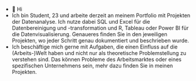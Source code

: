 - 👋 Hi
- Ich bin Student, 23 und arbeite derzeit an meinem Portfolio mit Projekten der Datenanalyse. Ich nutze dabei SQL und Excel für die Datenbereinigung und -transformation und R, Tableau oder Power BI für die Datenvisualisierung.
  Genaueres finden Sie in den jeweiligen Projekten, wo jeder Schritt genau dokumentiert und beschrieben wurde.
- Ich beschäftige mich gerne mit Aufgaben, die einen Einfluss auf die (Arbeits-)Welt haben und nicht nur als theoretische
  Problemstellung zu verstehen sind. Das können Probleme des Arbeitsmarktes oder eines spezifischen Unternehmens sein, mehr dazu finden Sie in meinen Projekten.

<!---
TheBurgerAlexander/TheBurgerAlexander is a ✨ special ✨ repository because its `README.md` (this file) appears on your GitHub profile.
You can click the Preview link to take a look at your changes.
--->
